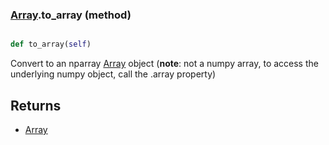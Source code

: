 ### [Array](Array.md).to_array (method)


```py

def to_array(self)

```



Convert to an nparray [Array](Array.md) object (**note**: not a numpy array, to access
the underlying numpy object, call the .array property)

Returns
---------
* [Array](Array.md)

